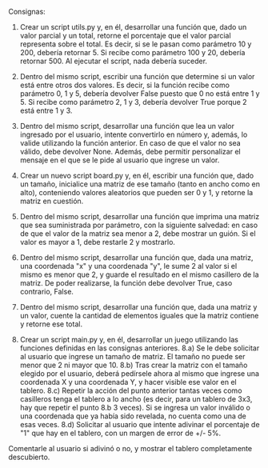 Consignas:

1) Crear un script utils.py y, en él, desarrollar una función que, dado un valor parcial y un total, retorne el porcentaje que el valor parcial 
representa sobre el total. Es decir, si se le pasan como parámetro 10 y 200, debería retornar 5. Si recibe como parámetro 100 y 20, debería retornar 500.
Al ejecutar el script, nada debería suceder.

2) Dentro del mismo script, escribir una función que determine si un valor está entre otros dos valores. 
Es decir, si la función recibe como parámetro 0, 1 y 5, debería devolver False puesto que 0 no está entre 1 y 5. 
Si recibe como parámetro 2, 1 y 3, debería devolver True porque 2 está entre 1 y 3.

3) Dentro del mismo script, desarrollar una función que lea un valor ingresado por el usuario, intente convertirlo en número y, además,
 lo valide utilizando la función anterior. En caso de que el valor no sea válido, debe devolver None. Además, debe permitir personalizar el 
 mensaje en el que se le pide al usuario que ingrese un valor.

4) Crear un nuevo script board.py y, en él, escribir una función que, dado un tamaño, inicialice una matriz de ese tamaño 
(tanto en ancho como en alto), conteniendo valores aleatorios que pueden ser 0 y 1, y retorne la matriz en cuestión.

5) Dentro del mismo script, desarrollar una función que imprima una matriz que sea suministrada por parámetro, con la siguiente salvedad: 
en caso de que el valor de la matriz sea menor a 2, debe mostrar un guión. Si el valor es mayor a 1, debe restarle 2 y mostrarlo.

6) Dentro del mismo script, desarrollar una función que, dada una matriz, una coordenada "x" y una coordenada "y", le sume 2 al valor
 si el mismo es menor que 2, y guarde el resultado en el mismo casillero de la matriz. 
 De poder realizarse, la función debe devolver True, caso contrario, False.

7) Dentro del mismo script, desarrollar una función que, dada una matriz y un valor, cuente la cantidad de elementos iguales que la matriz contiene
 y retorne ese total.

8) Crear un script main.py y, en él, desarrollar un juego utilizando las funciones definidas en las consignas anteriores.
    8.a) Se le debe solicitar al usuario que ingrese un tamaño de matriz. El tamaño no puede ser menor que 2 ni mayor que 10.
    8.b) Tras crear la matriz con el tamaño elegido por el usuario, deberá pedírsele ahora al mismo que ingrese una coordenada X y una coordenada Y, 
         y hacer visible ese valor en el tablero.
    8.c) Repetir la acción del punto anterior tantas veces como casilleros tenga el tablero a lo ancho
        (es decir, para un tablero de 3x3, hay que repetir el punto 8.b 3 veces). 
        Si se ingresa un valor inválido o una coordenada que ya había sido revelada, no cuenta como una de esas veces.
    8.d) Solicitar al usuario que intente adivinar el porcentaje de "1" que hay en el tablero, con un margen de error de +/- 5%. 

Comentarle al usuario si adivinó o no, y mostrar el tablero completamente descubierto.